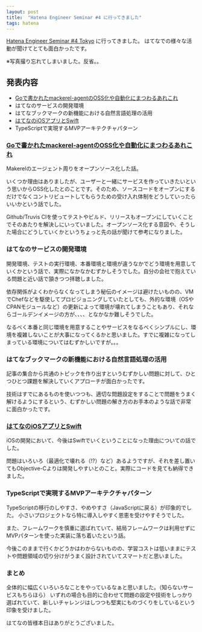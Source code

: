 ```yaml
---
layout: post
title:  "Hatena Engineer Seminar #4 に行ってきました"
tags: hatena
---
```


[Hatena Engineer Seminar #4 Tokyo](http://developer.hatenastaff.com/entry/engineer-seminar-4) に行ってきました。
はてなでの様々な活動が聞けてとても面白かったです。

※写真撮り忘れてしまいました。反省。。

## 発表内容

- [Goで書かれたmackerel-agentのOSS化や自動化にまつわるあれこれ](http://songmu.github.io/slides/hatenatech-4/)
- はてなのサービスの開発環境
- はてなブックマークの新機能における自然言語処理の活用
- [はてなのiOSアプリとSwift](https://speakerdeck.com/yashigani/swift-with-apps-by-hatena)
- TypeScriptで実現するMVPアーキテクチャパターン

### [Goで書かれたmackerel-agentのOSS化や自動化にまつわるあれこれ](http://songmu.github.io/slides/hatenatech-4/)

Makerelのエージェント周りをオープンソース化した話。

いくつか理由はありましたが、ユーザーと一緒にサービスを作っていきたいという思いからOSS化したとのことです。そのため、ソースコードをオープンにするだけでなくコントリビュートしてもらうための受け入れ体制をどうしていったらいいかという話でした。

Github/Truvis CIを使ってテストやビルド、リリースもオープンにしていくことでそのあたりを解決しにいっていました。オープンソース化する意図や、そうした場合にどうしていくかというちょっと先の話が聞けて参考になりました。

### はてなのサービスの開発環境

開発環境、テストの実行環境、本番環境と環境が違うなかでどう環境を用意していくかという話で、実際になかなかむずかしそうでした。自分の会社で抱えている問題と近い話で頷きつつ拝聴しました。

依存関係がよくわからなくなってしまう秘伝のイメージは避けたいものの、VMでChefなどを駆使してプロビジョニングしていたとしても、外的な環境（OSやCPANモジュールなど）の更新によって環境が壊れてしまうこともあり、それならゴールデンイメージの方が、、、、となかなか難しそうでした。

なるべく本番と同じ環境を用意することやサービスをなるべくシンプルにし、環境を複雑しないことが大事になってくるかと思いました。すでに複雑になってしまっている環境についてはむずかしいですが。。。


### はてなブックマークの新機能における自然言語処理の活用

記事の集合から共通のトピックを作り出すというむずかしい問題に対して、ひとつひとつ課題を解決していくアプローチが面白かったです。

技術はすでにあるものを使いつつも、適切な問題設定をすることで問題をうまく解けるようにするという、むずかしい問題の解き方のお手本のような話で非常に面白かったです。

### [はてなのiOSアプリとSwift](https://speakerdeck.com/yashigani/swift-with-apps-by-hatena)

iOSの開発において、今後はSwiftでいくということになった理由についての話でした。

問題はいろいろ（最適化で壊れる（!?）など）あるようですが、それを差し置いてもObjective-Cよりは開発しやすいとのこと。実際にコードを見ても納得できました。

### TypeScriptで実現するMVPアーキテクチャパターン

TypeScriptの移行のしやすさ、やめやすさ（JavaScriptに戻る）が印象的でした。
小さいプロジェクトなら特に導入しやすく恩恵を受けやすそうでした。

また、フレームワークを慎重に選ばれていて、結局フレームワークは利用せずにMVPパターンを使った実装に落ち着いたという話。

今後このままで行くかどうかはわからないものの、学習コストは低いままにテストや問題領域の切り分けがうまく設計されていてスマートだと思いました。


### まとめ

全体的に幅広くいろいろなことをやっているなぁと思いました。（知らないサービスもちらほら）
いずれの場合も目的に合わせて問題の設定や技術をしっかり選ばれていて、新しいチャレンジはしつつも堅実にものづくりをしているという印象を受けました。

はてなの皆様本日はありがとうございました。
